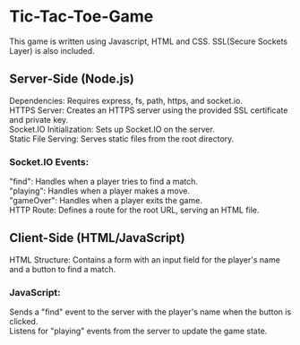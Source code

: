 # Tic-Tac-Toe-Game
This game is written using Javascript, HTML and CSS. SSL(Secure Sockets Layer) is also included.
## Server-Side (Node.js)
Dependencies: Requires express, fs, path, https, and socket.io. 
<br> 
HTTPS Server: Creates an HTTPS server using the provided SSL certificate and private key.
<br>
Socket.IO Initialization: Sets up Socket.IO on the server.
<br>
Static File Serving: Serves static files from the root directory.
### Socket.IO Events:
"find": Handles when a player tries to find a match.
<br>
"playing": Handles when a player makes a move.
<br>
"gameOver": Handles when a player exits the game.
<br>
HTTP Route: Defines a route for the root URL, serving an HTML file.
## Client-Side (HTML/JavaScript)
HTML Structure: Contains a form with an input field for the player's name and a button to find a match.
### JavaScript:
Sends a "find" event to the server with the player's name when the button is clicked.
<br>
Listens for "playing" events from the server to update the game state.
